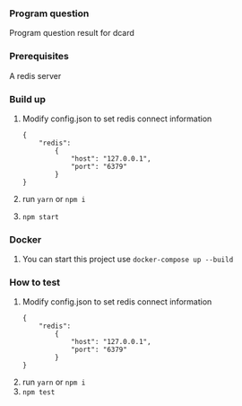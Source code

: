 ### Program question

Program question result for dcard

### Prerequisites

A redis server

### Build up

 1. Modify config.json to set redis connect information
    ```
    {
        "redis":
            {
                "host": "127.0.0.1",
                "port": "6379"
            }
    }
    ```
 2. run ```yarn``` or ```npm i```

 3. ```npm start```

### Docker

 1. You can start this project use ```docker-compose up --build```

### How to test
 1. Modify config.json to set redis connect information
    ```
    {
        "redis":
            {
                "host": "127.0.0.1",
                "port": "6379"
            }
    }
    ```
 2. run ```yarn``` or ```npm i```
 3. ```npm test```